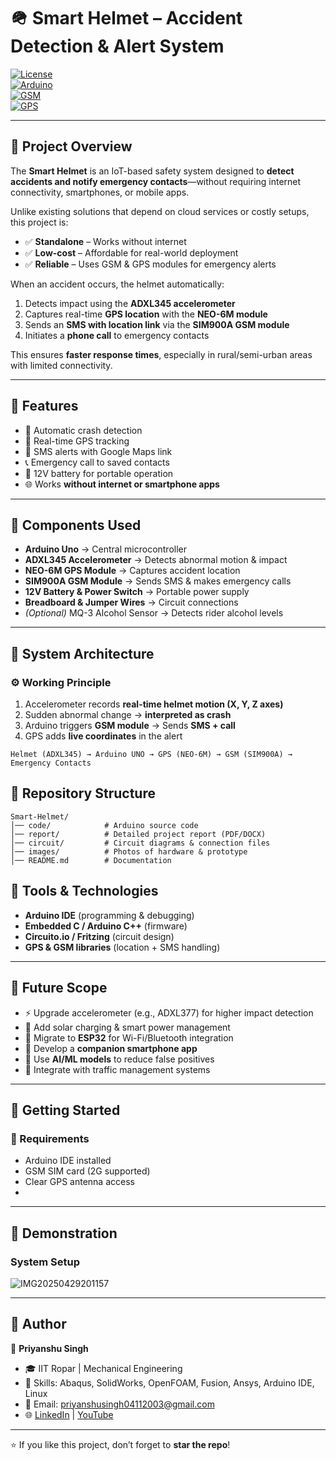 # 🪖 Smart Helmet – Accident Detection & Alert System  

[![License](https://img.shields.io/badge/license-MIT-blue.svg)](LICENSE)  
[![Arduino](https://img.shields.io/badge/Made%20with-Arduino-00979D?logo=arduino&logoColor=white)](https://www.arduino.cc/)  
[![GSM](https://img.shields.io/badge/Module-SIM900A-orange)]()  
[![GPS](https://img.shields.io/badge/Module-NEO--6M-blue)]()  

---

## 🔹 Project Overview  
The **Smart Helmet** is an IoT-based safety system designed to **detect accidents and notify emergency contacts**—without requiring internet connectivity, smartphones, or mobile apps.  

Unlike existing solutions that depend on cloud services or costly setups, this project is:  
- ✅ **Standalone** – Works without internet  
- ✅ **Low-cost** – Affordable for real-world deployment  
- ✅ **Reliable** – Uses GSM & GPS modules for emergency alerts  

When an accident occurs, the helmet automatically:  
1. Detects impact using the **ADXL345 accelerometer**  
2. Captures real-time **GPS location** with the **NEO-6M module**  
3. Sends an **SMS with location link** via the **SIM900A GSM module**  
4. Initiates a **phone call** to emergency contacts  

This ensures **faster response times**, especially in rural/semi-urban areas with limited connectivity.  

---

## 🔹 Features  
- 🚨 Automatic crash detection  
- 📍 Real-time GPS tracking  
- 📲 SMS alerts with Google Maps link  
- 📞 Emergency call to saved contacts  
- 🔋 12V battery for portable operation  
- 🌐 Works **without internet or smartphone apps**  

---

## 🔹 Components Used  
- **Arduino Uno** → Central microcontroller  
- **ADXL345 Accelerometer** → Detects abnormal motion & impact  
- **NEO-6M GPS Module** → Captures accident location  
- **SIM900A GSM Module** → Sends SMS & makes emergency calls  
- **12V Battery & Power Switch** → Portable power supply  
- **Breadboard & Jumper Wires** → Circuit connections  
- *(Optional)* MQ-3 Alcohol Sensor → Detects rider alcohol levels  

---

## 🔹 System Architecture  

### ⚙️ Working Principle  
1. Accelerometer records **real-time helmet motion (X, Y, Z axes)**  
2. Sudden abnormal change → **interpreted as crash**  
3. Arduino triggers **GSM module** → Sends **SMS + call**  
4. GPS adds **live coordinates** in the alert  

```plaintext
Helmet (ADXL345) → Arduino UNO → GPS (NEO-6M) → GSM (SIM900A) → Emergency Contacts
```

## 📂 Repository Structure  
```plaintext
Smart-Helmet/  
│── code/            # Arduino source code  
│── report/          # Detailed project report (PDF/DOCX)  
│── circuit/         # Circuit diagrams & connection files  
│── images/          # Photos of hardware & prototype  
│── README.md        # Documentation  
```

## 🔹 Tools & Technologies  
- **Arduino IDE** (programming & debugging)  
- **Embedded C / Arduino C++** (firmware)  
- **Circuito.io / Fritzing** (circuit design)  
- **GPS & GSM libraries** (location + SMS handling)  

---

## 🔹 Future Scope  
- ⚡ Upgrade accelerometer (e.g., ADXL377) for higher impact detection  
- 🔋 Add solar charging & smart power management  
- 📡 Migrate to **ESP32** for Wi-Fi/Bluetooth integration  
- 📱 Develop a **companion smartphone app**  
- 🧪 Use **AI/ML models** to reduce false positives  
- 🚦 Integrate with traffic management systems  

---

## 🚀 Getting Started  

### 🔧 Requirements  
- Arduino IDE installed  
- GSM SIM card (2G supported)  
- Clear GPS antenna access
- 
---
## 📸 Demonstration  

### System Setup  
![IMG20250429201157](https://github.com/user-attachments/assets/7b611e92-45b7-4d3a-a308-28382323b285)

---
## 🔹 Author  
👤 **Priyanshu Singh**  
- 🎓 IIT Ropar | Mechanical Engineering  
- 🔧 Skills: Abaqus, SolidWorks, OpenFOAM, Fusion, Ansys, Arduino IDE, Linux  
- 📧 Email: priyanshusingh04112003@gmail.com  
- 🌐 [LinkedIn](https://www.linkedin.com/in/priyanshu-singh-a47033265) | [YouTube](https://youtube.com/@theunfilteredguyy)  

---
⭐ If you like this project, don’t forget to **star the repo**!
